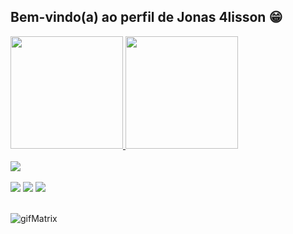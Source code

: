 ## Bem-vindo(a) ao perfil de Jonas 4lisson 😁

 <div>
   <a href="https://github.com/Jonas4lisson">
   <img height="180em" src="https://github-readme-stats.vercel.app/api?username=Jonas4lisson&show_icons=true&theme=tokyonight&include_all_commits=true&count_private=true"/>
   <img height="180em" src="https://github-readme-stats.vercel.app/api/top-langs/?username=Jonas4lisson&layout=compact&langs_count=6&theme=tokyonight"/>
   </a>
</div>
    
<div style="display: inline_block">
 <br>
  <img src="https://skillicons.dev/icons?i=html,css,js,nodejs,ts,php,react,git,bootstrap,figma,mysql,postman" />
</div>
 <br>
 
<div> 
  <a href="https://instagram.com/Jonas_4lisson_36" target="_blank"><img src="https://img.shields.io/badge/-Instagram-%23E4405F?style=for-the-badge&logo=instagram&logoColor=white" target="_blank"></a>
 <a href="https://discord.gg/jonas_4lisson_36" target="_blank"><img src="https://img.shields.io/badge/Discord-7289DA?style=for-the-badge&logo=discord&logoColor=white" target="_blank"></a> 
 <a href = "jonasalissonnascimento@gmail.com"><img src="https://img.shields.io/badge/-Gmail-%23333?style=for-the-badge&logo=gmail&logoColor=white" target="_blank"></a>
</div>
<br>

<a> ![gifMatrix](https://github.com/user-attachments/assets/af12d055-6d99-47e0-ba75-cbc640dd0fe0) </a>

